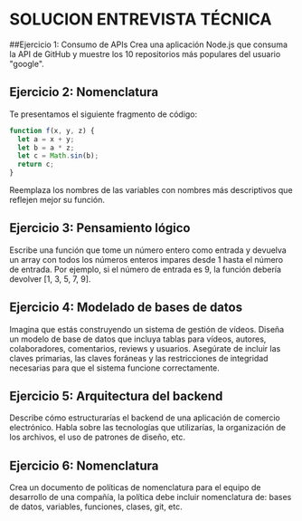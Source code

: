 # SOLUCION ENTREVISTA TÉCNICA

##Ejercicio 1: Consumo de APIs
Crea una aplicación Node.js que consuma la API de GitHub y muestre los 10 repositorios
más populares del usuario "google".

## Ejercicio 2: Nomenclatura
Te presentamos el siguiente fragmento de código:
```js
function f(x, y, z) {
  let a = x + y;
  let b = a * z;
  let c = Math.sin(b);
  return c;
}
```
Reemplaza los nombres de las variables con nombres más descriptivos que reflejen mejor su 
función.

## Ejercicio 3: Pensamiento lógico
Escribe una función que tome un número entero como entrada y devuelva un array con
todos los números enteros impares desde 1 hasta el número de entrada. Por ejemplo, si el
número de entrada es 9, la función debería devolver [1, 3, 5, 7, 9].

## Ejercicio 4: Modelado de bases de datos
Imagina que estás construyendo un sistema de gestión de vídeos. Diseña un modelo de
base de datos que incluya tablas para vídeos, autores, colaboradores, comentarios, reviews
y usuarios. Asegúrate de incluir las claves primarias, las claves foráneas y las restricciones
de integridad necesarias para que el sistema funcione correctamente.

## Ejercicio 5: Arquitectura del backend
Describe cómo estructurarías el backend de una aplicación de comercio electrónico. Habla
sobre las tecnologías que utilizarías, la organización de los archivos, el uso de patrones de
diseño, etc.

## Ejercicio 6: Nomenclatura
Crea un documento de políticas de nomenclatura para el equipo de desarrollo de una
compañía, la política debe incluir nomenclatura de: bases de datos, variables, funciones,
clases, git, etc.
